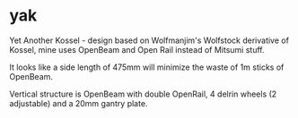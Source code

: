 yak
===

Yet Another Kossel - design based on Wolfmanjim's Wolfstock derivative of Kossel, mine uses OpenBeam and Open Rail instead of Mitsumi stuff.

It looks like a side length of 475mm will minimize the waste of 1m sticks of OpenBeam.

Vertical structure is OpenBeam with double OpenRail, 4 delrin wheels (2 adjustable) and a 20mm gantry plate.
